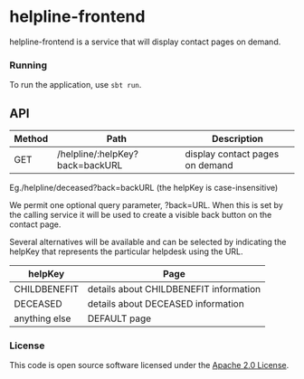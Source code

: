 
# helpline-frontend

helpline-frontend is a service that will display contact pages on demand.

### Running
To run the application, use `sbt run`. 

## API

| Method | Path                                        | Description                                      |
|--------|---------------------------------------------|--------------------------------------------------|
| GET    | /helpline/:helpKey?back=backURL             | display contact pages on demand                  |

Eg./helpline/deceased?back=backURL (the helpKey is case-insensitive)

We permit one optional query parameter, ?back=URL. When this is set by the calling service it will be used to create a visible back button on the contact page.

Several alternatives will be available and can be selected by indicating the helpKey that represents the particular helpdesk using the URL.

| helpKey         | Page                                    |
|-----------------|-----------------------------------------|
| CHILDBENEFIT    | details about CHILDBENEFIT information  |
| DECEASED        | details about DECEASED information      |
| anything else   | DEFAULT page                            |


### License

This code is open source software licensed under the [Apache 2.0 License]("http://www.apache.org/licenses/LICENSE-2.0.html").
